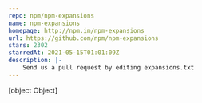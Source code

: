 ```yaml
---
repo: npm/npm-expansions
name: npm-expansions
homepage: http://npm.im/npm-expansions
url: https://github.com/npm/npm-expansions
stars: 2302
starredAt: 2021-05-15T01:01:09Z
description: |-
    Send us a pull request by editing expansions.txt
---
```


[object Object]
